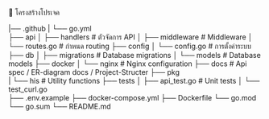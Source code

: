 📂 โครงสร้างโปรเจค

|── .github
|   └── go.yml    
├── api
│   ├── handlers       # ตัวจัดการ API
│   ├── middleware     # Middleware
│   └── routes.go      # กำหนด routing
├── config
│   └── config.go      # การตั้งค่าระบบ
├── db
│   ├── migrations     # Database migrations
│   └── models         # Database models
├── docker
│   └── nginx          # Nginx configuration
├── docs               # Api spec / ER-diagram docs / Project-Structer
├── pkg                
|   └── his            # Utility functions
├── tests
│   ├── api_test.go    # Unit tests
│   └── test_curl.go   
├── .env.example
├── docker-compose.yml
├── Dockerfile
└── go.mod
└── go.sum
└── README.md

